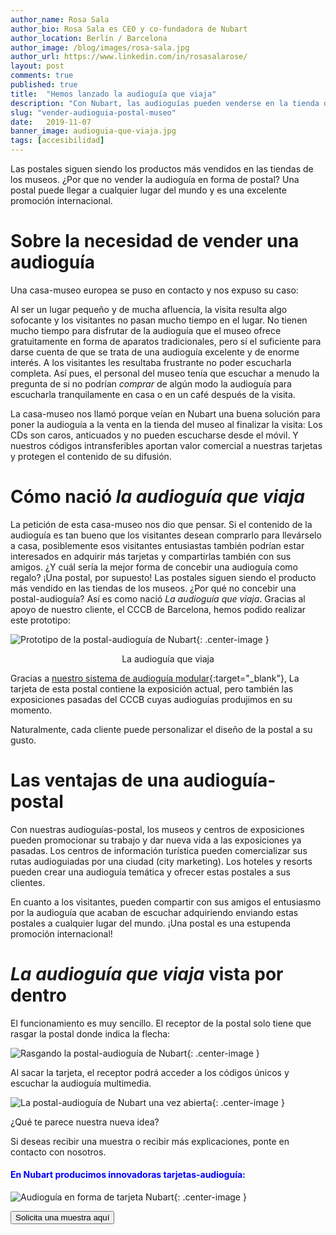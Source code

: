 ```yaml
---
author_name: Rosa Sala
author_bio: Rosa Sala es CEO y co-fundadora de Nubart
author_location: Berlín / Barcelona
author_image: /blog/images/rosa-sala.jpg
author_url: https://www.linkedin.com/in/rosasalarose/
layout: post
comments: true
published: true
title:  "Hemos lanzado la audioguía que viaja"
description: "Con Nubart, las audioguías pueden venderse en la tienda del museo integradas en una postal."
slug: "vender-audioguia-postal-museo"
date:   2019-11-07
banner_image: audioguia-que-viaja.jpg
tags: [accesibilidad]
---
```


Las postales siguen siendo los productos más vendidos en las tiendas de los museos. ¿Por que no vender la audioguía en forma de postal? Una postal puede llegar a cualquier lugar del mundo y es una excelente promoción internacional. 

<!--more-->
# Sobre la necesidad de vender una audioguía

Una casa-museo europea se puso en contacto y nos expuso su caso: 

Al ser un lugar pequeño y de mucha afluencia, la visita resulta algo sofocante y los visitantes no pasan mucho tiempo en el lugar. No tienen mucho tiempo para disfrutar de la audioguía que el museo ofrece gratuitamente en forma de aparatos tradicionales, pero sí el suficiente para darse cuenta de que se trata de una audioguía excelente y de enorme interés. A los visitantes les resultaba frustrante no poder escucharla completa. Así pues, el personal del museo tenía que escuchar a menudo la pregunta de si no podrían *comprar* de algún modo la audioguía para escucharla tranquilamente en casa o en un café después de la visita. 

La casa-museo nos llamó porque veían en Nubart una buena solución para poner la audioguía a la venta en la tienda del museo al finalizar la visita: Los CDs son caros, anticuados y no pueden escucharse desde el móvil. Y nuestros códigos intransferibles aportan valor comercial a nuestras tarjetas y protegen el contenido de su difusión. 

# Cómo nació *la audioguía que viaja*

La petición de esta casa-museo nos dio que pensar. Si el contenido de la audioguía es tan bueno que los visitantes desean comprarlo para llevárselo a casa, posiblemente esos visitantes entusiastas también podrían estar interesados en adquirir más tarjetas y compartirlas también con sus amigos. ¿Y cuál sería la mejor forma de concebir una audioguía como regalo? ¡Una postal, por supuesto! Las postales siguen siendo el producto más vendido en las tiendas de los museos. ¿Por qué no concebir una postal-audioguía? Así es como nació *La audioguía que viaja*. Gracias al apoyo de nuestro cliente, el CCCB de Barcelona, hemos podido realizar este prototipo:

![Prototipo de la postal-audioguía de Nubart]({{site.baseurl}}/images/posts/postal-audioguia-nubart.jpg){: .center-image }
<center>La audioguía que viaja</center>
 
 Gracias a [nuestro sistema de audioguía modular](https://www.nubart.eu/es/audioguia-multimedia.html){:target="_blank"}, La tarjeta de esta postal contiene la exposición actual, pero también las exposiciones pasadas del CCCB cuyas audioguías produjimos en su momento. 
 
 Naturalmente, cada cliente puede personalizar el diseño de la postal a su gusto. 

# Las ventajas de una audioguía-postal

Con nuestras audioguías-postal, los museos y centros de exposiciones pueden promocionar su trabajo y dar nueva vida a las exposiciones ya pasadas. 
Los centros de información turística pueden comercializar sus rutas audioguiadas por una ciudad (city marketing). 
Los hoteles y resorts pueden crear una audioguía temática y ofrecer estas postales a sus clientes. 

En cuanto a los visitantes, pueden compartir con sus amigos el entusiasmo por la audioguía que acaban de escuchar adquiriendo enviando estas postales a cualquier lugar del mundo. ¡Una postal es una estupenda promoción internacional! 

# *La audioguía que viaja* vista por dentro

El funcionamiento es muy sencillo. El receptor de la postal solo tiene que rasgar la postal donde indica la flecha:

![Rasgando la postal-audioguía de Nubart]({{site.baseurl}}/images/posts/postal-audioguia-nubart-interior1.jpg){: .center-image }

Al sacar la tarjeta, el receptor podrá acceder a los códigos únicos y escuchar la audioguía multimedia.  

![La postal-audioguía de Nubart una vez abierta]({{site.baseurl}}/images/posts/postal-audioguia-nubart-interior2.jpg){: .center-image }

¿Qué te parece nuestra nueva idea?

Si deseas recibir una muestra o recibir más explicaciones, ponte en contacto con nosotros. 

 

#### <font color="blue">En Nubart producimos innovadoras tarjetas-audioguía:</font>

![Audioguía en forma de tarjeta Nubart]({{site.baseurl}}/images/posts/mosaico-proceso-min.jpg){: .center-image }

<form action="../../../../../es">
    <input type="submit" value="Solicita una muestra aquí" />
</form>